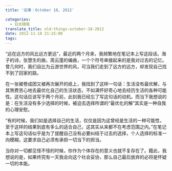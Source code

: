 ```yaml
---
title: '旧事：October 18, 2012'

categories:
  - 日志随笔
translate_title: old-things-october-18-2012
date: 2012-11-18 21:25:00
tags:
---
```


“远在远方的风比远方更远”，最近的两个月来，我频繁地在笔记本上写这段话。海子的诗，张慧生的曲，周云蓬的编曲，一个个符号串接起来的是我对过去的记忆。曾几何时，我们自比为云游世界的风，可当我们走到了远方的远方，却发现自己找不到了回家的路。

在一张被卷成团又被再次展开的纸上，我找到了这样一句话：生活没有最优解，与其煞费苦心地去最优化自己的生活状态，不如满怀好奇心地去经历生活的各种可能性。这句话应该写于两个月前，此刻我已经忘了写这句话的动机。而当下我想说的是：在生活没有多少选择的时候，被迫去选择所谓的“最优化的解”其实是一种自我的心理安慰。

“有的时候，我们如是选择自己的生活，仅仅是因为这曾经是生活的一种可能性，至于这样的结果到底有多么的适合自己，这其实从来都不在考虑范围之内。”在笔记本上写这句话似乎是为了提醒自己没有必要纠结于过去的选择，个人选择的标准一向模糊，这要求自己必须有承担一切当下的担当。

当你对一切都见怪不怪的时候，你作为个体存在的意义也就不复存在了。籍此，我想说的是，如果终究有一天我会向这个社会妥协，那么自己最后放弃的必将是怀疑一切的本能。